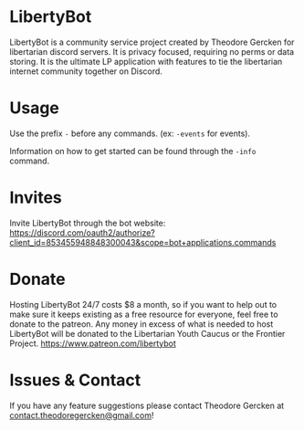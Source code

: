 # LibertyBot 
LibertyBot is a community service project created by Theodore Gercken for libertarian discord servers. It is privacy focused, requiring no perms or data storing. It is the ultimate LP application with features to tie the libertarian internet community together on Discord.

# Usage
Use the prefix `-` before any commands. (ex: `-events` for events).

Information on how to get started can be found through the `-info` command.

# Invites
Invite LibertyBot through the bot website: https://discord.com/oauth2/authorize?client_id=853455948848300043&scope=bot+applications.commands

# Donate
Hosting LibertyBot 24/7 costs $8 a month, so if you want to help out to make sure it keeps existing as a free resource for everyone, feel free to donate to the patreon. Any money in excess of what is needed to host LibertyBot will be donated to the Libertarian Youth Caucus or the Frontier Project. https://www.patreon.com/libertybot

# Issues & Contact
If you have any feature suggestions please contact Theodore Gercken at contact.theodoregercken@gmail.com!
